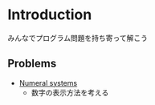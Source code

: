 # Introduction

みんなでプログラム問題を持ち寄って解こう

## Problems

* [Numeral systems](numeral-systems/README.md)
    * 数字の表示方法を考える
